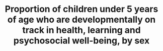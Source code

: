 ---
actual_indicator_available: Approaches to learning, interpersonal skills, self-control,
  health mathematics, and reading performance of entering kindergarten students in
  the US (typically age 5),
actual_indicator_available_description: "The approaches to learning scale is based\
  \ on teachers' reports on how students rate in seven areas: attentiveness, task\
  \ persistence, eagerness to learn, learning independence, ability to adapt easily\
  \ to changes in routine, organization, and ability to follow classroom rules. Possible\
  \ scores on the approaches to learning scale range from 1 to 4, with higher scores\
  \ indicating that a child exhibits positive learning behaviors more often. The interpersonal\
  \ skills scale is based on teachers' reports on the student\u2019s skill in forming\
  \ and maintaining friendships; getting along with people who are different; comforting\
  \ or helping other children; expressing feelings, ideas, and opinions in positive\
  \ ways; and showing sensitivity to the feelings of others. Possible scores on the\
  \ interpersonal skills scale range from 1 to 4, with higher scores indicating that\
  \ a child interacted with others in a positive way more often. The self-control\
  \ scale is based on teachers' reports on the student\u2019s ability to control behavior\
  \ by respecting the property rights of others, controlling temper, accepting peer\
  \ ideas for group activities, and responding appropriately to pressure from peers.\
  \ Possible scores on the self-control scale range from 1 to 4, with higher scores\
  \ indicating that a child exhibited behaviors indicative of self-control more often.\
  \ Reading score reflects performance on questions measuring basic skills (print\
  \ familiarity, letter recognition, beginning and ending sounds, rhyming words, and\
  \ word recognition); vocabulary knowledge; and reading comprehension, including\
  \ identifying information specifically stated in text (e.g., definitions, facts,\
  \ and supporting details), making complex inferences from texts, and considering\
  \ the text objectively and judging its appropriateness and quality. Possible scores\
  \ for the reading assessment range from 0 to 120. Mathematics score reflects performance\
  \ on questions on number sense, properties, and operations; measurement; geometry\
  \ and spatial sense; data analysis, statistics, and probability (measured with a\
  \ set of simple questions assessing children\u2019s ability to read a graph); and\
  \ prealgebra skills such as identification of patterns. Possible scores for the\
  \ mathematics assessment range from 0 to 113. Socioeconomic status (SES) was measured\
  \ by a composite score based on parental education and occupations and household\
  \ income during the child\u2019s kindergarten year. Variable name              \
  \  Variable label i4_2_1learnapp_total\t    Mean approaches to learning score, total\
  \ i4_2_1learnapp_male\t        Mean approaches to learning score, male i4_2_1learnapp_female\t\
  \    Mean approaches to learning score, female i4_2_1learnapp_lowses\t    Mean approaches\
  \ to learning score, low quintile socioeconomic status i4_2_1learnapp_midses\t \
  \   Mean approaches to learning score, middle three quintiles socioeconomic status\
  \ i4_2_1learnapp_highses\t    Mean approaches to learning score, low quintile socioeconomic\
  \ status i4_2_1interperson_total\t    Mean interpersonal skills score, total i4_2_1interperson_male\t\
  \    Mean interpersonal skills score, male i4_2_1interperson_female\tMean interpersonal\
  \ skills score, female i4_2_1interperson_indian\ti4_2_1interperson_lowses\tMean\
  \ interpersonal skills score, low quintile socioeconomic status i4_2_1interperson_midses\t\
  Mean interpersonal skills score, middle three quintiles socioeconomic status i4_2_1interperson_highses\t\
  Mean interpersonal skills score, low quintile socioeconomic status i4_2_1control_total\t\
  \        Mean self-control score, total i4_2_1control_male\t        Mean self-control\
  \ score, male i4_2_1control_female\t    Mean self-control score, female i4_2_1control_indian\t\
  \    Mean self-control score, American Indian/Alaska Native i4_2_1control_lowses\t\
  \    Mean self-control score, low quintile socioeconomic status i4_2_1control_midses\t\
  \    Mean self-control score, middle three quintiles socioeconomic status i4_2_1control_highses\t\
  \    Mean self-control score, low quintile socioeconomic status i4_2_1reading_total\t\
  \        Mean reading score, total i4_2_1reading_male\t        Mean reading score,\
  \ male i4_2_1reading_female\t    Mean reading score, female i4_2_1reading_indian\t\
  \    Mean reading score, American Indian/Alaska Native i4_2_1reading_lowses\t  \
  \  Mean reading score, low quintile socioeconomic status i4_2_1reading_midses\t\
  \    Mean reading score, middle three quintiles socioeconomic status i4_2_1reading_highses\t\
  \    Mean reading score, low quintile socioeconomic status i4_2_1math_total\t  \
  \      Mean mathematics score, total i4_2_1math_male\t            Mean mathematics\
  \ score, male i4_2_1math_female\t        Mean mathematics score, female i4_2_1math_indian\t\
  \        Mean mathematics score, American Indian/Alaska Native i4_2_1math_midses\t\
  \        Mean mathematics score, middle three quintiles socioeconomic status i4_2_1math_highses\t\
  \        Mean mathematics score, low quintile socioeconomic status"
comments_and_limitations: Standard errors appear on the web.
data_non_statistical: false
date_metadata_updated: October 2016
date_of_national_source_publication: July 2012
disaggregation_categories: 'Sex, socioeconomic status. Other variables available on
  request. '
disaggregation_geography: National and regions
goal_meta_link: http://unstats.un.org/sdgs/files/metadata-compilation/Metadata-Goal-4.pdf
graph: bar
graph_title: Early math skills among US kindergarteners (typically age 5)
graph_type: line
has_metadata: true
indicator: 4.2.1
indicator_definition: 'From UNESCO:The percentage of children at the start of primary
  school, typically age 6 years in many countries, who demonstrate age-appropriate
  health, learning and psychosocial well-being and possess the necessary competencies
  and knowledge required for learning in the early primary grades. The age at which
  children start primary school varies across countries. This means that the indicator
  may broadly reflect children''s development between about five and seven years of
  age.From UNICEF: This indicator provides the proportion of children under the age
  of five who are developmentally on track in health, learning and psychosocial well-being.
  It is calculated by dividing the number of children under the age of five who are
  developmentally on track in health, learning and psychosocial well-being by the
  total number of children under the age of five in the population.'
indicator_name: Proportion of children under 5 years of age who are developmentally
  on track in health, learning and psychosocial well-being, by sex
indicator_sort_order: 04-02-01
indicator_variable: i4_2_1math_total
international_and_national_references: http://nces.ed.gov/ecls/kindergarten2011.asp
layout: indicator
periodicity: 'About every 10 years. '
permalink: /4-2-1/
published: true
rationale_interpretation: "From UNESCO:\nThe indicator is a broad measure of children's\
  \ development and their preparedness to begin school. Available data for global\
  \ tracking is presently collected from individual-level data reported by care-givers\
  \ or teachers, which is then used to calculate an indicator that represents a composite\
  \ measure across a range of agreed characteristics in the areas of health, learning\
  \ and psychosocial well-being.\n\nFrom UNICEF: \nEarly childhood development sets\
  \ the stage for life-long thriving. Investing in ECD is one of the most critical\
  \ and cost-effective ways to improve adult health, education and productivity. ECD\
  \ is equity from the start and provides a good indication of national development\
  \ and efforts to improve ECD can bring about human, social and economic improvements\
  \ for both individuals and societies."
reporting_status: complete
sdg_goal: 4
source_active_1: true
source_agency_staff_email_1: tom.snyder@ed.gov
source_agency_staff_name_1: Tom Snyder
source_agency_survey_dataset_1: "U.S. Department of Education, National Center for\
  \ Education Statistics, Early Childhood Longitudinal Study, Kindergarten Class of\
  \ 2010\u201311 (ECLS-K:2011)"
source_notes_1: null
source_title_1: null
source_url_1: http://nces.ed.gov/programs/digest/d15/tables/dt15_220.40.asp?current=yes
  and http://nces.ed.gov/programs/digest/d15/tables/dt15_220.45.asp?current=yes
target: By 2030, ensure that all girls and boys have access to quality early childhood
  development, care and pre-primary education so that they are ready for primary education.
target_id: '4.2'
time_period: Fall 2010
title: Proportion of children under 5 years of age who are developmentally on track
  in health, learning and psychosocial well-being, by sex
un_custodial_agency: 'UNICEF (Partnering Agencies: UNESCO-UIS, OECD)'
un_designated_tier: 3 (with data)
unit_of_measure: Measures described in indicator description
us_method_of_computation: Scale scores as described in indicators description
variable_description: null
variable_notes: null
---